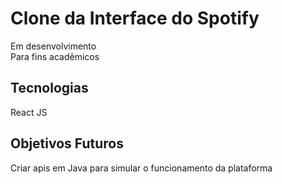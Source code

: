 # Clone da Interface do Spotify

Em desenvolvimento \
Para fins acadêmicos

## Tecnologias

React JS

## Objetivos Futuros

Criar apis em Java para simular o funcionamento da plataforma
